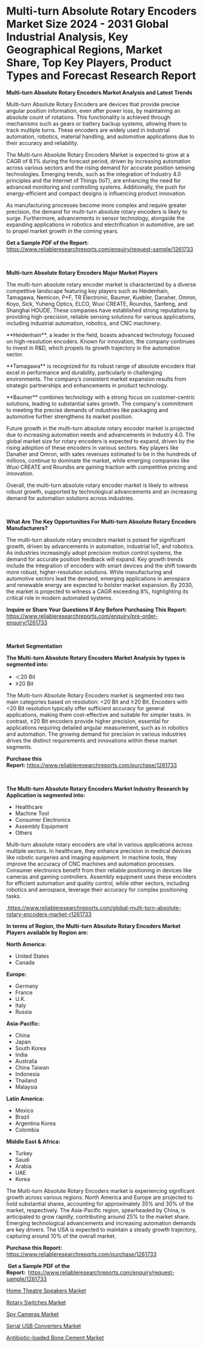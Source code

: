 <p><h1>Multi-turn Absolute Rotary Encoders Market Size 2024 - 2031 Global Industrial Analysis, Key Geographical Regions, Market Share, Top Key Players, Product Types and Forecast Research Report</h1></p><p><strong>Multi-turn Absolute Rotary Encoders Market Analysis and Latest Trends</strong></p>
<p><p>Multi-turn Absolute Rotary Encoders are devices that provide precise angular position information, even after power loss, by maintaining an absolute count of rotations. This functionality is achieved through mechanisms such as gears or battery backup systems, allowing them to track multiple turns. These encoders are widely used in industrial automation, robotics, material handling, and automotive applications due to their accuracy and reliability.</p><p>The Multi-turn Absolute Rotary Encoders Market is expected to grow at a CAGR of 8.1% during the forecast period, driven by increasing automation across various sectors and the rising demand for accurate position sensing technologies. Emerging trends, such as the integration of Industry 4.0 principles and the Internet of Things (IoT), are enhancing the need for advanced monitoring and controlling systems. Additionally, the push for energy-efficient and compact designs is influencing product innovation. </p><p>As manufacturing processes become more complex and require greater precision, the demand for multi-turn absolute rotary encoders is likely to surge. Furthermore, advancements in sensor technology, alongside the expanding applications in robotics and electrification in automotive, are set to propel market growth in the coming years.</p></p>
<p><strong>Get a Sample PDF of the Report:&nbsp;</strong> <a href="https://www.reliableresearchreports.com/enquiry/request-sample/1261733?utm_campaign=83&utm_medium=2&utm_source=Github&utm_content=ia&utm_term=29092024&utm_id=multi-turn-absolute-rotary-encoders">https://www.reliableresearchreports.com/enquiry/request-sample/1261733</a></p>
<p>&nbsp;</p>
<p><strong>Multi-turn Absolute Rotary Encoders Major Market Players</strong></p>
<p><p>The multi-turn absolute rotary encoder market is characterized by a diverse competitive landscape featuring key players such as Heidenhain, Tamagawa, Nemicon, P+F, TR Electronic, Baumer, Kuebler, Danaher, Omron, Koyo, Sick, Yuheng Optics, ELCO, Wuxi CREATE, Roundss, Sanfeng, and Shanghai HOUDE. These companies have established strong reputations by providing high-precision, reliable sensing solutions for various applications, including industrial automation, robotics, and CNC machinery.</p><p>**Heidenhain**, a leader in the field, boasts advanced technology focused on high-resolution encoders. Known for innovation, the company continues to invest in R&D, which propels its growth trajectory in the automation sector.</p><p>**Tamagawa** is recognized for its robust range of absolute encoders that excel in performance and durability, particularly in challenging environments. The company’s consistent market expansion results from strategic partnerships and enhancements in product technology.</p><p>**Baumer** combines technology with a strong focus on customer-centric solutions, leading to substantial sales growth. The company's commitment to meeting the precise demands of industries like packaging and automotive further strengthens its market position.</p><p>Future growth in the multi-turn absolute rotary encoder market is projected due to increasing automation needs and advancements in Industry 4.0. The global market size for rotary encoders is expected to expand, driven by the rising adoption of these encoders in various sectors. Key players like Danaher and Omron, with sales revenues estimated to be in the hundreds of millions, continue to dominate the market, while emerging companies like Wuxi CREATE and Roundss are gaining traction with competitive pricing and innovation.</p><p>Overall, the multi-turn absolute rotary encoder market is likely to witness robust growth, supported by technological advancements and an increasing demand for automation solutions across industries.</p></p>
<p>&nbsp;</p>
<p><strong>What Are The Key Opportunities For Multi-turn Absolute Rotary Encoders Manufacturers?</strong></p>
<p><p>The multi-turn absolute rotary encoders market is poised for significant growth, driven by advancements in automation, industrial IoT, and robotics. As industries increasingly adopt precision motion control systems, the demand for accurate position feedback will expand. Key growth trends include the integration of encoders with smart devices and the shift towards more robust, higher-resolution solutions. While manufacturing and automotive sectors lead the demand, emerging applications in aerospace and renewable energy are expected to bolster market expansion. By 2030, the market is projected to witness a CAGR exceeding 8%, highlighting its critical role in modern automated systems.</p></p>
<p><strong>Inquire or Share Your Questions If Any Before Purchasing This Report:</strong> <a href="https://www.reliableresearchreports.com/enquiry/pre-order-enquiry/1261733?utm_campaign=83&utm_medium=2&utm_source=Github&utm_content=ia&utm_term=29092024&utm_id=multi-turn-absolute-rotary-encoders">https://www.reliableresearchreports.com/enquiry/pre-order-enquiry/1261733</a></p>
<p>&nbsp;</p>
<p><strong>Market Segmentation</strong></p>
<p><strong>The Multi-turn Absolute Rotary Encoders Market Analysis by types is segmented into:</strong></p>
<p><ul><li>＜20 Bit</li><li>≥20 Bit</li></ul></p>
<p><p>The Multi-turn Absolute Rotary Encoders market is segmented into two main categories based on resolution: <20 Bit and ≥20 Bit. Encoders with <20 Bit resolution typically offer sufficient accuracy for general applications, making them cost-effective and suitable for simpler tasks. In contrast, ≥20 Bit encoders provide higher precision, essential for applications requiring detailed angular measurement, such as in robotics and automation. The growing demand for precision in various industries drives the distinct requirements and innovations within these market segments.</p></p>
<p><strong>Purchase this Report:&nbsp;</strong><a href="https://www.reliableresearchreports.com/purchase/1261733?utm_campaign=83&utm_medium=2&utm_source=Github&utm_content=ia&utm_term=29092024&utm_id=multi-turn-absolute-rotary-encoders">https://www.reliableresearchreports.com/purchase/1261733</a></p>
<p>&nbsp;</p>
<p><strong>The Multi-turn Absolute Rotary Encoders Market Industry Research by Application is segmented into:</strong></p>
<p><ul><li>Healthcare</li><li>Machine Tool</li><li>Consumer Electronics</li><li>Assembly Equipment</li><li>Others</li></ul></p>
<p><p>Multi-turn absolute rotary encoders are vital in various applications across multiple sectors. In healthcare, they enhance precision in medical devices like robotic surgeries and imaging equipment. In machine tools, they improve the accuracy of CNC machines and automation processes. Consumer electronics benefit from their reliable positioning in devices like cameras and gaming controllers. Assembly equipment uses these encoders for efficient automation and quality control, while other sectors, including robotics and aerospace, leverage their accuracy for complex positioning tasks.</p></p>
<p><a href="https://www.reliableresearchreports.com/global-multi-turn-absolute-rotary-encoders-market-r1261733?utm_campaign=83&utm_medium=2&utm_source=Github&utm_content=ia&utm_term=29092024&utm_id=multi-turn-absolute-rotary-encoders">&nbsp;https://www.reliableresearchreports.com/global-multi-turn-absolute-rotary-encoders-market-r1261733</a></p>
<p><strong>In terms of Region, the Multi-turn Absolute Rotary Encoders Market Players available by Region are:</strong></p>
<p>
    <p> <strong> North America: </strong>
        <ul>
            <li>United States</li>
            <li>Canada</li>
        </ul>
        </p> 
    <p> <strong> Europe: </strong>
        <ul>
            <li>Germany</li>
            <li>France</li>
            <li>U.K.</li>
            <li>Italy</li>
            <li>Russia</li>
        </ul>
        </p> 
    <p> <strong> Asia-Pacific: </strong>
        <ul>
            <li>China</li>
            <li>Japan</li>
            <li>South Korea</li>
            <li>India</li>
            <li>Australia</li>
            <li>China Taiwan</li>
            <li>Indonesia</li>
            <li>Thailand</li>
            <li>Malaysia</li>
        </ul>
        </p> 
    <p> <strong> Latin America: </strong>
        <ul>
            <li>Mexico</li>
            <li>Brazil</li>
            <li>Argentina Korea</li>
            <li>Colombia</li>
        </ul>
        </p> 
    <p> <strong> Middle East & Africa: </strong>
        <ul>
            <li>Turkey</li>
            <li>Saudi</li>
            <li>Arabia</li>
            <li>UAE</li>
            <li>Korea</li>
        </ul>
    </p>
    </p>
<p><p>The Multi-turn Absolute Rotary Encoders market is experiencing significant growth across various regions. North America and Europe are projected to hold substantial shares, accounting for approximately 35% and 30% of the market, respectively. The Asia-Pacific region, spearheaded by China, is anticipated to grow rapidly, contributing around 25% to the market share. Emerging technological advancements and increasing automation demands are key drivers. The USA is expected to maintain a steady growth trajectory, capturing around 10% of the overall market.</p></p>
<p><strong>Purchase this Report: </strong><a href="https://www.reliableresearchreports.com/purchase/1261733?utm_campaign=83&utm_medium=2&utm_source=Github&utm_content=ia&utm_term=29092024&utm_id=multi-turn-absolute-rotary-encoders">https://www.reliableresearchreports.com/purchase/1261733</a></p>
<p>&nbsp;<strong>Get a Sample PDF of the Report:&nbsp;&nbsp;</strong><a href="https://www.reliableresearchreports.com/enquiry/request-sample/1261733?utm_campaign=83&utm_medium=2&utm_source=Github&utm_content=ia&utm_term=29092024&utm_id=multi-turn-absolute-rotary-encoders">https://www.reliableresearchreports.com/enquiry/request-sample/1261733</a></p>
<p><strong></strong></p>
<p><p><a href="https://issuu.com/reportprime-2/docs/home-theatre-speakers-market-size-2_29e2fbb23276ab?utm_campaign=83&utm_medium=2&utm_source=Github&utm_content=ia&utm_term=29092024&utm_id=multi-turn-absolute-rotary-encoders">Home Theatre Speakers Market</a></p><p><a href="https://www.linkedin.com/pulse/how-rotary-switches-market-evolve-growth-analysis-year-2024-nmnne?utm_campaign=83&utm_medium=2&utm_source=Github&utm_content=ia&utm_term=29092024&utm_id=multi-turn-absolute-rotary-encoders">Rotary Switches Market</a></p><p><a href="https://issuu.com/reportprime-2/docs/spy-cameras-market-size-2030.pptx_67893048d808b8?utm_campaign=83&utm_medium=2&utm_source=Github&utm_content=ia&utm_term=29092024&utm_id=multi-turn-absolute-rotary-encoders">Spy Cameras Market</a></p><p><a href="https://www.linkedin.com/pulse/global-serial-usb-converters-market-trends-analysis-future-e1e0e?utm_campaign=83&utm_medium=2&utm_source=Github&utm_content=ia&utm_term=29092024&utm_id=multi-turn-absolute-rotary-encoders">Serial USB Converters Market</a></p><p><a href="https://github.com/ArmelaOsmani586/Market-Research-Report-List-1/blob/main/antibiotic-loaded-bone-cement-market.md?utm_campaign=83&utm_medium=2&utm_source=Github&utm_content=ia&utm_term=29092024&utm_id=multi-turn-absolute-rotary-encoders">Antibiotic-loaded Bone Cement Market</a></p></p>